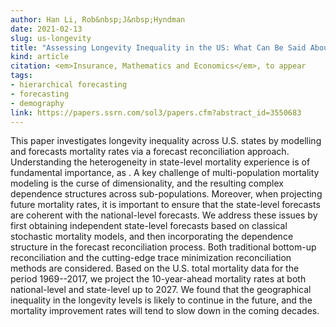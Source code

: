 ```yaml
---
author: Han Li, Rob&nbsp;J&nbsp;Hyndman
date: 2021-02-13
slug: us-longevity
title: "Assessing Longevity Inequality in the US: What Can Be Said About the Future?"
kind: article
citation: <em>Insurance, Mathematics and Economics</em>, to appear
tags:
- hierarchical forecasting
- forecasting
- demography
link: https://papers.ssrn.com/sol3/papers.cfm?abstract_id=3550683
---
```


This paper investigates longevity inequality across U.S. states by modelling and forecasts mortality rates via a forecast reconciliation approach. Understanding the heterogeneity in state-level mortality experience is of fundamental importance, as . A key challenge of multi-population mortality modeling is the curse of dimensionality, and the resulting complex dependence structures across sub-populations. Moreover, when projecting future mortality rates, it is important to ensure that the state-level forecasts are coherent with the national-level forecasts. We address these issues by first obtaining independent state-level forecasts based on classical stochastic mortality models, and then incorporating the dependence structure in the forecast reconciliation process. Both traditional bottom-up reconciliation and the cutting-edge trace minimization reconciliation methods are considered. Based on the U.S. total mortality data for the period 1969--2017, we project the 10-year-ahead mortality rates at both national-level and state-level up to 2027. We found that the geographical inequality in the longevity levels is likely to continue in the future, and the mortality improvement rates will tend to slow down in the coming decades.
